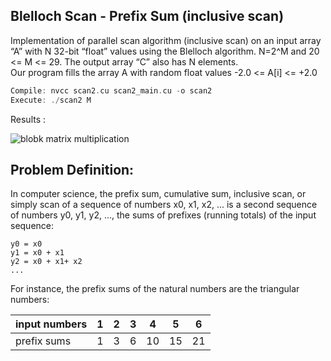 ## Blelloch Scan - Prefix Sum (inclusive scan)

Implementation of parallel scan algorithm (inclusive scan) on an input array “A” with N 32-bit “float” values using the Blelloch algorithm.
N=2^M and 20 <= M <= 29. The output array “C” also has N elements.\
Our program fills the array A with random float values -2.0 <= A[i] <= +2.0

``` cpp
Compile: nvcc scan2.cu scan2_main.cu -o scan2
Execute: ./scan2 M
```

Results :

![blobk matrix multiplication](https://github.com/hoseinyavarzadeh/Parallel_Computing/blob/main/Blelloch_Scan/results_cudascan2.png)

## Problem Definition:
In computer science, the prefix sum, cumulative sum, inclusive scan, or simply scan of a sequence of numbers x0, x1, x2, ... is a second sequence of numbers y0, y1, y2, ..., the sums of prefixes (running totals) of the input sequence:

```
y0 = x0
y1 = x0 + x1
y2 = x0 + x1+ x2
...
```

For instance, the prefix sums of the natural numbers are the triangular numbers:

|input numbers|	 1	| 2	| 3	| 4	| 5	| 6	|
| ----- | -- | -- | -- | -- | -- | -- |
|prefix sums	|  1	| 3	| 6	| 10| 15 |	 21	 |
